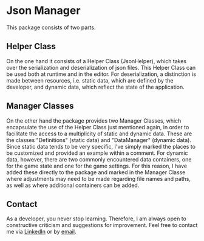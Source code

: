 # Json Manager 
This package consists of two parts.

## Helper Class
On the one hand it consists of a Helper Class (JsonHelper), which takes over the serialization and deserialization of json files. This Helper Class can be used both at runtime and in the editor. For deserialization, a distinction is made between resources, i.e. static data, which are defined by the developer, and dynamic data, which reflect the state of the application.

## Manager Classes
On the other hand the package provides two Manager Classes, which encapsulate the use of the Helper Class just mentioned again, in order to facilitate the access to a multiplicity of static and dynamic data. These are the classes "Definitions" (static data) and "DataManager" (dynamic data). Since static data tends to be very specific, I've simply marked the places to be customized and provided an example within a comment. For dynamic data, however, there are two commonly encountered data containers, one for the game state and one for the game settings. For this reason, I have added these directly to the package and marked in the Manager Classe where adjustments may need to be made regarding file names and paths, as well as where additional containers can be added.

## Contact
As a developer, you never stop learning. Therefore, I am always open to constructive criticism and suggestions for improvement. Feel free to contact me via [LinkedIn](https://www.linkedin.com/in/christian-h%C3%B6rath-0ba068201/) or by [email](mailto:hoerath.christian@gmail.com).
